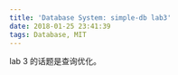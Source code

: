 ```yaml
---
title: 'Database System: simple-db lab3'
date: 2018-01-25 23:41:39
tags: Database, MIT
---
```


lab 3 的话题是查询优化。
